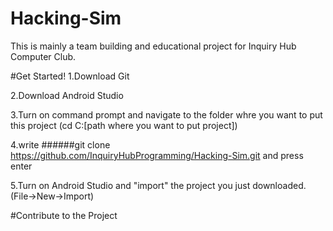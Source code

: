 # Hacking-Sim
This is mainly a team building and educational project for Inquiry Hub Computer Club.

#Get Started!
1.Download Git


2.Download Android Studio


3.Turn on command prompt and navigate to the folder whre you want to put this project (cd C:\[path where you want to put project])

4.write 
######git clone https://github.com/InquiryHubProgramming/Hacking-Sim.git
and press enter

5.Turn on Android Studio and "import" the project you just downloaded. (File->New->Import)

#Contribute to the Project

